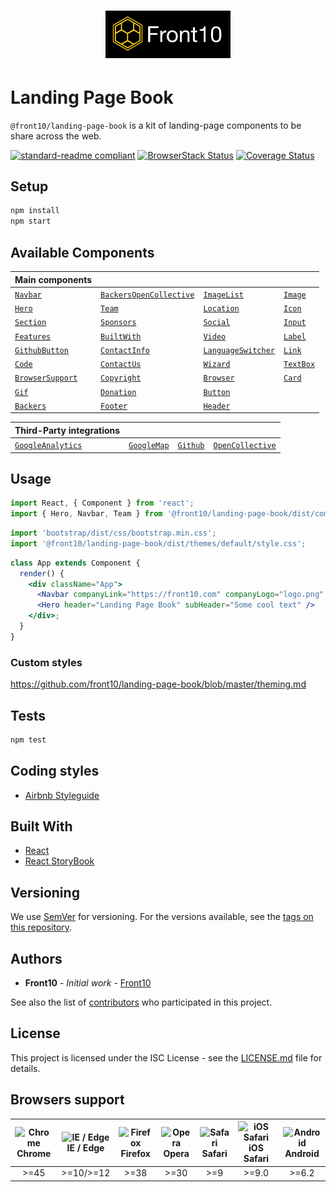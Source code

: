 <h1 style="text-align: center;">
    <a href="http://front10.com/">
        <img src="./assets/images/logo/logo-frton10.jpg" alt="Front10 Component Explorer" width="200">
    </a>
</h1>

# Landing Page Book

`@front10/landing-page-book` is a kit of landing-page components to be share across the web.

[![standard-readme compliant](https://img.shields.io/badge/standard--readme-OK-green.svg?style=flat-square)](https://github.com/RichardLitt/standard-readme) 
[![BrowserStack Status](https://www.browserstack.com/automate/badge.svg?badge_key=RTE2VCtMNjNYRVp2aW9qOG1rQkZraUhPa1plTEp4Q3poSmowSXhNR3Qxaz0tLW1BbzZ6OVYzbjR1NnlJNTJ6b1ZUMFE9PQ==--1b0d9055f474643cca6b099912dfd18bfc361869)](https://www.browserstack.com/automate/public-build/RTE2VCtMNjNYRVp2aW9qOG1rQkZraUhPa1plTEp4Q3poSmowSXhNR3Qxaz0tLW1BbzZ6OVYzbjR1NnlJNTJ6b1ZUMFE9PQ==--1b0d9055f474643cca6b099912dfd18bfc361869)
[![Coverage Status](https://coveralls.io/repos/github/front10/landing-page-book/badge.svg?branch=master)](https://coveralls.io/github/front10/landing-page-book?branch=master)

## Setup

```sh
npm install
npm start
```

## Available Components

| Main components  |   |   | |
|---	|---	|---	|---  |
| [`Navbar`](https://github.com/front10/landing-page-book/tree/master/src/components/Navbar)| [`BackersOpenCollective`](https://github.com/front10/landing-page-book/tree/master/src/components/BackersOpenCollective)| [`ImageList`](https://github.com/front10/landing-page-book/tree/master/src/components/ImageList)|  [`Image`](https://github.com/front10/landing-page-book/tree/master/src/components/Image)
| [`Hero`](https://github.com/front10/landing-page-book/tree/master/src/components/Hero)| [`Team`](https://github.com/front10/landing-page-book/tree/master/src/components/Team)| [`Location`](https://github.com/front10/landing-page-book/tree/master/src/components/Location) |  [`Icon`](https://github.com/front10/landing-page-book/tree/master/src/components/Icon)
| [`Section`](https://github.com/front10/landing-page-book/tree/master/src/components/Section)| [`Sponsors`](https://github.com/front10/landing-page-book/tree/master/src/components/Sponsors)| [`Social`](https://github.com/front10/landing-page-book/tree/master/src/components/Social) |  [`Input`](https://github.com/front10/landing-page-book/tree/master/src/components/Input)
| [`Features`](https://github.com/front10/landing-page-book/tree/master/src/components/Features)| [`BuiltWith`](https://github.com/front10/landing-page-book/tree/master/src/components/BuiltWith)| [`Video`](https://github.com/front10/landing-page-book/tree/master/src/components/Video)|  [`Label`](https://github.com/front10/landing-page-book/tree/master/src/components/Label) |
| [`GithubButton`](https://github.com/front10/landing-page-book/tree/master/src/components/GithubButton)| [`ContactInfo`](https://github.com/front10/landing-page-book/tree/master/src/components/ContactInfo)| [`LanguageSwitcher`](https://github.com/front10/landing-page-book/tree/master/src/components/LanguageSwitcher) |  [`Link`](https://github.com/front10/landing-page-book/tree/master/src/components/Link)|
| [`Code`](https://github.com/front10/landing-page-book/tree/master/src/components/Code)| [`ContactUs`](https://github.com/front10/landing-page-book/tree/master/src/components/ContactUs)| [`Wizard`](https://github.com/front10/landing-page-book/tree/master/src/components/Wizard) |  [`TextBox`](https://github.com/front10/landing-page-book/tree/master/src/components/TextBox)
| [`BrowserSupport`](https://github.com/front10/landing-page-book/tree/master/src/components/BrowserSupport)| [`Copyright`](https://github.com/front10/landing-page-book/tree/master/src/components/Copyright)|  [`Browser`](https://github.com/front10/landing-page-book/tree/master/src/components/Browser) | [`Card`](https://github.com/front10/landing-page-book/tree/master/src/components/Card)
|[`Gif`](https://github.com/front10/landing-page-book/tree/master/src/components/Gif)| [`Donation`](https://github.com/front10/landing-page-book/tree/master/src/components/Donation)| [`Button`](https://github.com/front10/landing-page-book/tree/master/src/components/Button)
| [`Backers`](https://github.com/front10/landing-page-book/tree/master/src/components/Backers)| [`Footer`](https://github.com/front10/landing-page-book/tree/master/src/components/Footer)| [`Header`](https://github.com/front10/landing-page-book/tree/master/src/components/Header)

| Third-Party integrations |     |  |  |
| ------------------------ | --- |-- |--  |
| [`GoogleAnalytics`](https://github.com/front10/landing-page-book/tree/master/src/components/Analytics/Analytics.jsx)| [`GoogleMap`](https://github.com/front10/landing-page-book/tree/master/src/components/Location/Location.jsx)|[`Github`](https://github.com/front10/landing-page-book/tree/master/src/components/GithubButton)| [`OpenCollective`](https://github.com/front10/landing-page-book/tree/master/src/components/BackersOpenCollective/BackersOpenCollective.jsx)|

## Usage

```js
import React, { Component } from 'react';
import { Hero, Navbar, Team } from '@front10/landing-page-book/dist/components';
```

```js
import 'bootstrap/dist/css/bootstrap.min.css';
import '@front10/landing-page-book/dist/themes/default/style.css';
```

```jsx
class App extends Component {
  render() {
    <div className="App">
      <Navbar companyLink="https://front10.com" companyLogo="logo.png" companyName="Front10" />
      <Hero header="Landing Page Book" subHeader="Some cool text" />
    </div>;
  }
}
```

### Custom styles

https://github.com/front10/landing-page-book/blob/master/theming.md

## Tests

```bash
npm test
```

## Coding styles

- [Airbnb Styleguide](https://github.com/airbnb/javascript/tree/master/react)

## Built With

- [React](https://reactjs.org/)
- [React StoryBook](https://storybook.js.org)

## Versioning

We use [SemVer](http://semver.org/) for versioning. For the versions available, see the [tags on this repository](https://github.com/your/project/tags).

## Authors

- **Front10** - _Initial work_ - [Front10](http://front10.com/)

See also the list of [contributors](https://github.com/your/project/contributors) who participated in this project.

## License

This project is licensed under the ISC License - see the [LICENSE.md](LICENSE.md) file for details.

## Browsers support

|<img src="https://cdnjs.cloudflare.com/ajax/libs/browser-logos/45.5.0/archive/chrome_12-48/chrome_12-48_48x48.png" alt="Chrome" width="24px" height="24px" /></br>Chrome|<img src="https://cdnjs.cloudflare.com/ajax/libs/browser-logos/45.5.0/edge/edge_48x48.png" alt="IE / Edge" width="24px" height="24px" /></br>IE / Edge| <img src="https://cdnjs.cloudflare.com/ajax/libs/browser-logos/45.5.0/firefox/firefox_48x48.png" alt="Firefox" width="24px" height="24px" /></br>Firefox| <img src="https://cdnjs.cloudflare.com/ajax/libs/browser-logos/45.5.0/opera/opera_48x48.png" alt="Opera" width="24px" height="24px" /></br>Opera | <img src="https://cdnjs.cloudflare.com/ajax/libs/browser-logos/45.5.0/safari/safari_48x48.png" alt="Safari" width="24px" height="24px" /></br>Safari | <img src="https://cdnjs.cloudflare.com/ajax/libs/browser-logos/45.5.0/safari-ios/safari-ios_48x48.png" alt="iOS Safari" width="24px" height="24px" /></br>iOS Safari | <img src="https://cdnjs.cloudflare.com/ajax/libs/browser-logos/45.5.0/archive/android/android_48x48.png" alt="Android" width="24px" height="24px" /></br>Android|
|:-:|:-:|:-:|:-:|:-:|:-:|:-:|
|>=45|>=10/>=12|>=38|>=30|>=9| >=9.0| >=6.2|